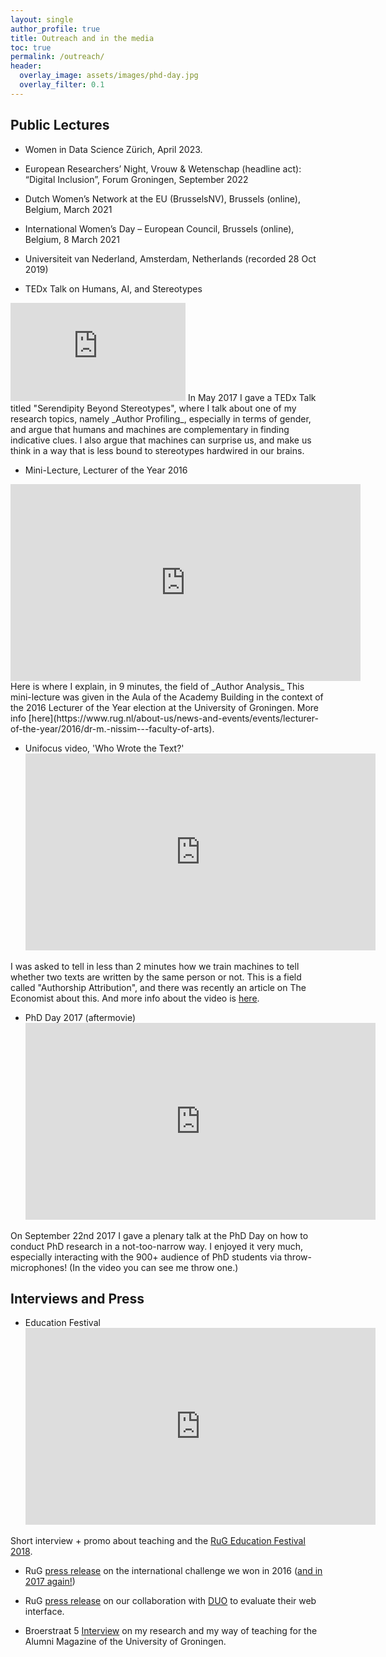 ```yaml
---
layout: single
author_profile: true
title: Outreach and in the media
toc: true
permalink: /outreach/
header:
  overlay_image: assets/images/phd-day.jpg
  overlay_filter: 0.1
---
```

## Public Lectures

* Women in Data Science Zürich, April 2023.
* European Researchers’ Night, Vrouw & Wetenschap (headline act): “Digital Inclusion”, Forum Groningen, September 2022
* Dutch Women’s Network at the EU (BrusselsNV), Brussels (online), Belgium, March 2021
* International Women’s Day – European Council, Brussels (online), Belgium, 8 March 2021
* Universiteit van Nederland, Amsterdam, Netherlands (recorded 28 Oct 2019)

* TEDx Talk on Humans, AI, and Stereotypes
<iframe src="https://www.youtube.com/embed/NcyTQK-FaMM" width="280" height="157" frameborder="0"> </iframe>
In May 2017 I gave a TEDx Talk titled "Serendipity Beyond Stereotypes", 
where I talk about one of my research topics, namely _Author Profiling_, 
especially in terms of gender, and argue that humans and machines are complementary in finding indicative clues. 
I also argue that machines can surprise us, and make us think in a way that is less bound to stereotypes hardwired in our brains. 

* Mini-Lecture, Lecturer of the Year 2016
<iframe src="https://www.youtube.com/embed/pBYdGZREvtw" width="560" height="315" frameborder="0"> </iframe>
Here is where I explain, in 9 minutes, the field of _Author Analysis_ This mini-lecture was given in the Aula of the Academy Building in the context of the 2016 Lecturer of the Year election at the University of Groningen. More info [here](https://www.rug.nl/about-us/news-and-events/events/lecturer-of-the-year/2016/dr-m.-nissim---faculty-of-arts).


* Unifocus video, 'Who Wrote the Text?'
  <iframe src="https://www.youtube.com/embed/CWii8QD92A8" width="560" height="315" frameborder="0"> </iframe>
I was asked to tell in less than 2 minutes how we train machines to tell whether two texts are written by the same person or not. This is a field called "Authorship Attribution", and there was recently an article on The Economist about this. And more info about the video is [here](https://www.rug.nl/about-us/news-and-events/news/archief2017/nieuwsberichten/0301-unifocusnissim).

* PhD Day 2017 (aftermovie)
  <iframe src="https://videopress.com/v/5sinTYDs" width="560" height="315" frameborder="0"> </iframe>
On September 22nd 2017 I gave a plenary talk at the PhD Day on how to conduct PhD research in a not-too-narrow way. I enjoyed it very much, especially interacting with the 900+ audience of PhD students via throw-microphones! (In the video you can see me throw one.) 

## Interviews and Press

* Education Festival
  <iframe src="https://www.youtube.com/embed/xE2BBWwGPcU" width="560" height="315" frameborder="0"> </iframe>
Short interview + promo about teaching and the [RuG Education Festival 2018](https://www.rug.nl/about-us/news-and-events/events/calendar/2018/education-festival).

* RuG [press release](https://www.rug.nl/let/organization/actueel/nieuwsberichten-2016/2016-07-13-students-information-science-win-competition) on the international challenge we won in 2016 ([and in 2017 again!](http://pan.webis.de/clef17/pan17-web/author-profiling.html))
- RuG [press release](https://www.rug.nl/let/organization/letteren-en-samenleving/mogelijkheden/master-students-collaborate-with-duo-in-a-user-interface-evaluation-project) on our collaboration with [DUO](https://duo.nl/) to evaluate their web interface.

* Broerstraat 5
[Interview](https://www.rug.nl/alumni/stay-involved/broerstraat-5/pdf-los-per-nummer/broerstraat5-2017-1-22-docent-van-het-jaar.pdf) on my research and my way of teaching for the Alumni Magazine of the University of Groningen.
